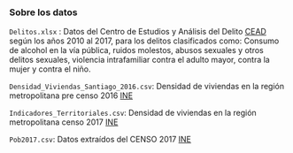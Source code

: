 
### Sobre los datos

`Delitos.xlsx` :  Datos del Centro de Estudios y Análisis del Delito [CEAD](http://cead.spd.gov.cl/estadisticas-delictuales/#descargarExcel) según los años 2010 al 2017, para los delitos clasificados como: Consumo de alcohol en la vía pública, ruidos molestos, abusos sexuales y otros delitos sexuales, violencia intrafamiliar contra el adulto mayor, contra la mujer y contra el niño. 

`Densidad_Viviendas_Santiago_2016.csv`: Densidad de viviendas en la región metropolitana pre censo 2016 [INE](https://ideocuc-ocuc.hub.arcgis.com/datasets/3d3952849a4e4f09b7110a01cf3a4d12_0/about)

`Indicadores_Territoriales.csv`: Densidad de viviendas en la región metropolitana censo 2017 [INE](https://geoine-ine-chile.opendata.arcgis.com/datasets/4de21bbed6e94b6ead48cf83d88fcac9_22/explore?location=-33.863431%2C-71.678500%2C4.79&showTable=true)

`Pob2017.csv`: Datos extraídos del CENSO 2017 [INE](http://resultados.censo2017.cl/Region?R=R13)